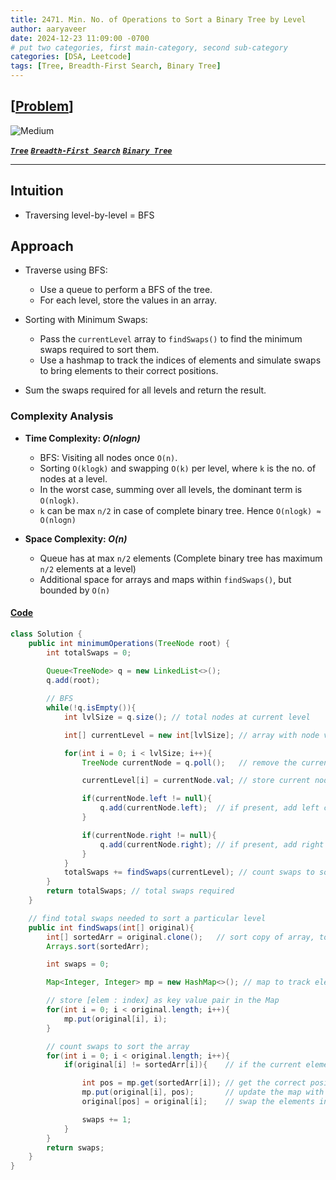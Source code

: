 ```yaml
---
title: 2471. Min. No. of Operations to Sort a Binary Tree by Level
author: aaryaveer
date: 2024-12-23 11:09:00 -0700
# put two categories, first main-category, second sub-category
categories: [DSA, Leetcode]
tags: [Tree, Breadth-First Search, Binary Tree]
---
```


##  [[Problem](https://leetcode.com/problems/minimum-number-of-operations-to-sort-a-binary-tree-by-level/description/)]

<!-- ![Easy](https://img.shields.io/badge/Easy-green?style=for-the-badge)  -->
![Medium](https://img.shields.io/badge/Medium-yellow?style=for-the-badge)  
<!-- ![Hard](https://img.shields.io/badge/Hard-red?style=for-the-badge) -->

[**_`Tree`_**](https://akr2803.github.io/tags/tree/) [**_`Breadth-First Search`_**](https://akr2803.github.io/tags/breadth-first-search/) [**_`Binary Tree`_**](https://akr2803.github.io/tags/binary-tree/)

---

## Intuition
- Traversing level-by-level = BFS

## Approach
- Traverse using BFS:
   - Use a queue to perform a BFS of the tree.
   - For each level, store the values in an array.

- Sorting with Minimum Swaps:
   - Pass the `currentLevel` array to `findSwaps()` to find the minimum swaps required to sort them.
   - Use a hashmap to track the indices of elements and simulate swaps to bring elements to their correct positions.

- Sum the swaps required for all levels and return the result.

### Complexity Analysis
- **Time Complexity: _O(nlogn)_**
    - BFS: Visiting all nodes once `O(n)`.
    - Sorting `O(klogk)` and swapping `O(k)` per level, where `k` is the no. of nodes at a level.
    - In the worst case, summing over all levels, the dominant term is `O(nlogk)`.
    - `k` can be max `n/2` in case of complete binary tree. Hence `O(nlogk) ≈ O(nlogn)`

- **Space Complexity: _O(n)_**
    - Queue has at max `n/2` elements (Complete binary tree has maximum `n/2` elements at a level)
    - Additional space for arrays and maps within `findSwaps()`, but bounded by `O(n)`

#### [Code](https://github.com/AKR-2803/DSA-Declassified/blob/main/POTD-Leetcode/December/code/MinNoOfOpSortBinaryTreeByLvl.java)
```java
class Solution {
    public int minimumOperations(TreeNode root) {
        int totalSwaps = 0;
        
        Queue<TreeNode> q = new LinkedList<>();
        q.add(root);

        // BFS
        while(!q.isEmpty()){
            int lvlSize = q.size(); // total nodes at current level

            int[] currentLevel = new int[lvlSize]; // array with node values at this level

            for(int i = 0; i < lvlSize; i++){
                TreeNode currentNode = q.poll();   // remove the current node

                currentLevel[i] = currentNode.val; // store current node's value

                if(currentNode.left != null){
                    q.add(currentNode.left);  // if present, add left child 
                }

                if(currentNode.right != null){
                    q.add(currentNode.right); // if present, add right child
                }
            }
            totalSwaps += findSwaps(currentLevel); // count swaps to sort this level
        }
        return totalSwaps; // total swaps required
    }

    // find total swaps needed to sort a particular level
    public int findSwaps(int[] original){
        int[] sortedArr = original.clone();   // sort copy of array, to know the correct index positions
        Arrays.sort(sortedArr);

        int swaps = 0;

        Map<Integer, Integer> mp = new HashMap<>(); // map to track element indices in the original array

        // store [elem : index] as key value pair in the Map
        for(int i = 0; i < original.length; i++){
            mp.put(original[i], i);
        }

        // count swaps to sort the array
        for(int i = 0; i < original.length; i++){
            if(original[i] != sortedArr[i]){    // if the current element is not in the correct position

                int pos = mp.get(sortedArr[i]); // get the correct position of the this element
                mp.put(original[i], pos);       // update the map with the swapped element's new position
                original[pos] = original[i];    // swap the elements in the original array

                swaps += 1;
            }
        }
        return swaps;
    }
}
```